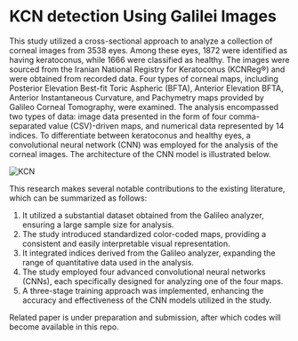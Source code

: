 # KCN detection Using Galilei Images
This study utilized a cross-sectional approach to analyze a collection of corneal images from 3538 eyes. Among these eyes, 1872 were identified as having keratoconus, while 1666 were classified as healthy. The images were sourced from the Iranian National Registry for Keratoconus (KCNReg®) and were obtained from recorded data. Four types of corneal maps, including Posterior Elevation Best-fit Toric Aspheric (BFTA), Anterior Elevation BFTA, Anterior Instantaneous Curvature, and Pachymetry maps provided by Galileo Corneal Tomography, were examined. The analysis encompassed two types of data: image data presented in the form of four comma-separated value (CSV)-driven maps, and numerical data represented by 14 indices. To differentiate between keratoconus and healthy eyes, a convolutional neural network (CNN) was employed for the analysis of the corneal images. The architecture of the CNN model is illustrated below.

![KCN](https://github.com/ErshadHasanpour/KCN-detection-Using-Galilei-Images/assets/96794427/ce60292c-99f8-4503-a3b7-940eed4f2184)

This research makes several notable contributions to the existing literature, which can be summarized as follows:
1.	It utilized a substantial dataset obtained from the Galileo analyzer, ensuring a large sample size for analysis.
2.	The study introduced standardized color-coded maps, providing a consistent and easily interpretable visual representation.
3.	It integrated indices derived from the Galileo analyzer, expanding the range of quantitative data used in the analysis.
4.	The study employed four advanced convolutional neural networks (CNNs), each specifically designed for analyzing one of the four maps.
5.	A three-stage training approach was implemented, enhancing the accuracy and effectiveness of the CNN models utilized in the study.


Related paper is under preparation and submission, after which codes will become available in this repo. 
